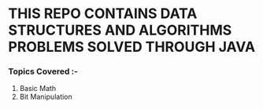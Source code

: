 # THIS REPO CONTAINS DATA STRUCTURES AND ALGORITHMS PROBLEMS SOLVED THROUGH JAVA #

### Topics Covered :- ###
1. Basic Math
2. Bit Manipulation
